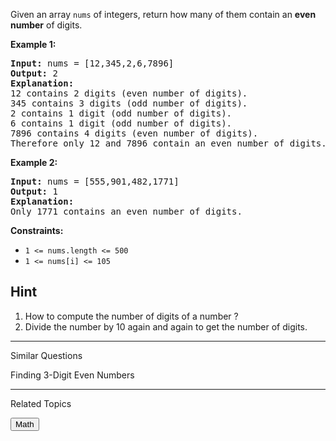 Given an array `nums` of integers, return how many of them contain an **even number** of digits.

**Example 1:**
<pre>
<b>Input:</b> nums = [12,345,2,6,7896]
<b>Output:</b> 2
<b>Explanation:</b>
12 contains 2 digits (even number of digits).
345 contains 3 digits (odd number of digits).
2 contains 1 digit (odd number of digits).
6 contains 1 digit (odd number of digits).
7896 contains 4 digits (even number of digits).
Therefore only 12 and 7896 contain an even number of digits.
</pre>

**Example 2:**
<pre>
<b>Input:</b> nums = [555,901,482,1771]
<b>Output:</b> 1
<b>Explanation:</b>
Only 1771 contains an even number of digits.
</pre>

**Constraints:**
- `1 <= nums.length <= 500`
- `1 <= nums[i] <= 105`

## Hint
1. How to compute the number of digits of a number ?
2. Divide the number by 10 again and again to get the number of digits.

___
Similar Questions

Finding 3-Digit Even Numbers

___
Related Topics

<button name="button" onclick="https://leetcode.com/tag/math/">Math</button>
